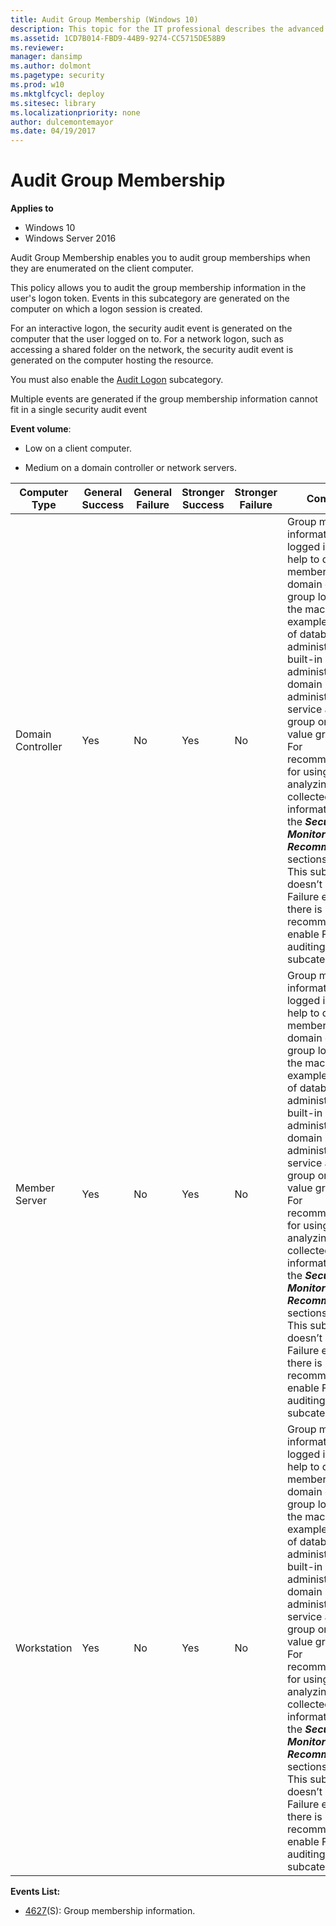 ```yaml
---
title: Audit Group Membership (Windows 10)
description: This topic for the IT professional describes the advanced security audit policy setting, Audit Group Membership, which enables you to audit group memberships when they are enumerated on the client PC.
ms.assetid: 1CD7B014-FBD9-44B9-9274-CC5715DE58B9
ms.reviewer: 
manager: dansimp
ms.author: dolmont
ms.pagetype: security
ms.prod: w10
ms.mktglfcycl: deploy
ms.sitesec: library
ms.localizationpriority: none
author: dulcemontemayor
ms.date: 04/19/2017
---
```


# Audit Group Membership

**Applies to**
-   Windows 10
-   Windows Server 2016


Audit Group Membership enables you to audit group memberships when they are enumerated on the client computer.

This policy allows you to audit the group membership information in the user's logon token. Events in this subcategory are generated on the computer on which a logon session is created.

For an interactive logon, the security audit event is generated on the computer that the user logged on to. For a network logon, such as accessing a shared folder on the network, the security audit event is generated on the computer hosting the resource.

You must also enable the [Audit Logon](audit-logon.md) subcategory.

Multiple events are generated if the group membership information cannot fit in a single security audit event

**Event volume**:

-   Low on a client computer.

-   Medium on a domain controller or network servers.

| Computer Type     | General Success | General Failure | Stronger Success | Stronger Failure | Comments                                                                                                                                                                                                                                                                                                                                                                                                                                                                                                                                                                               |
|-------------------|-----------------|-----------------|------------------|------------------|----------------------------------------------------------------------------------------------------------------------------------------------------------------------------------------------------------------------------------------------------------------------------------------------------------------------------------------------------------------------------------------------------------------------------------------------------------------------------------------------------------------------------------------------------------------------------------------|
| Domain Controller | Yes             | No              | Yes              | No               | Group membership information for logged in user can help to detect that member of specific domain or local group logged in to the machine (for example, member of database administrators, built-in local administrators, domain administrators, service accounts group or other high value groups).<br>For recommendations for using and analyzing the collected information, see the ***Security Monitoring Recommendations*** sections.<br>This subcategory doesn’t have Failure events, so there is no recommendation to enable Failure auditing for this subcategory. |
| Member Server     | Yes             | No              | Yes              | No               | Group membership information for logged in user can help to detect that member of specific domain or local group logged in to the machine (for example, member of database administrators, built-in local administrators, domain administrators, service accounts group or other high value groups).<br>For recommendations for using and analyzing the collected information, see the ***Security Monitoring Recommendations*** sections.<br>This subcategory doesn’t have Failure events, so there is no recommendation to enable Failure auditing for this subcategory. |
| Workstation       | Yes             | No              | Yes              | No               | Group membership information for logged in user can help to detect that member of specific domain or local group logged in to the machine (for example, member of database administrators, built-in local administrators, domain administrators, service accounts group or other high value groups).<br>For recommendations for using and analyzing the collected information, see the ***Security Monitoring Recommendations*** sections.<br>This subcategory doesn’t have Failure events, so there is no recommendation to enable Failure auditing for this subcategory. |

**Events List:**

-   [4627](event-4627.md)(S): Group membership information.

